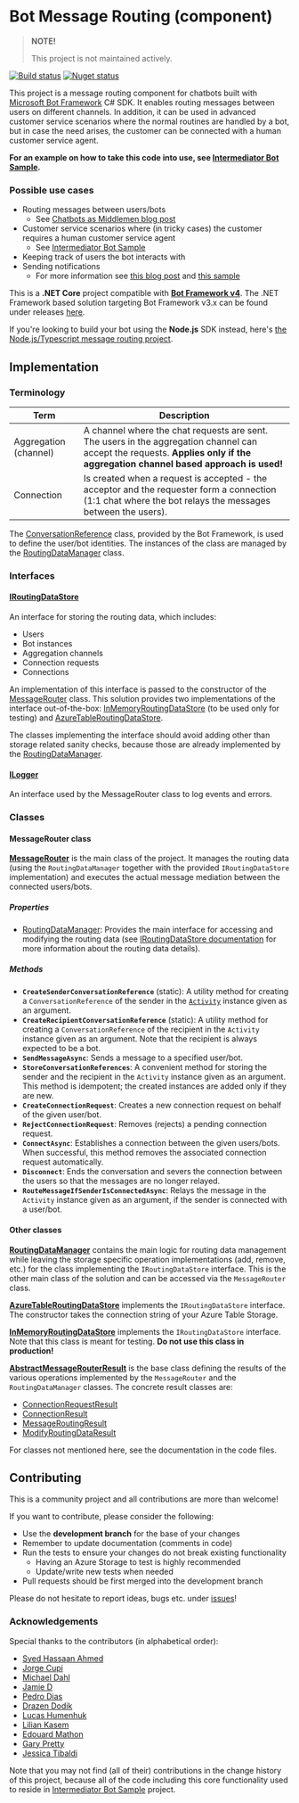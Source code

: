 Bot Message Routing (component)
===============================

> **NOTE!**
>
> This project is not maintained actively.

[![Build status](https://ci.appveyor.com/api/projects/status/ig99aq8273sx2tyh?svg=true)](https://ci.appveyor.com/project/tompaana/bot-message-routing)
[![Nuget status](https://img.shields.io/nuget/v/BotMessageRouting.svg)](https://www.nuget.org/packages/BotMessageRouting)

This project is a message routing component for chatbots built with
[Microsoft Bot Framework](https://dev.botframework.com/) C# SDK. It enables routing messages between
users on different channels. In addition, it can be used in advanced customer service scenarios
where the normal routines are handled by a bot, but in case the need arises, the customer can be
connected with a human customer service agent.

**For an example on how to take this code into use, see
[Intermediator Bot Sample](https://github.com/tompaana/intermediator-bot-sample).**

### Possible use cases ###

* Routing messages between users/bots
    * See [Chatbots as Middlemen blog post](https://tompaana.github.io/content/chatbots_as_middlemen.html)
* Customer service scenarios where (in tricky cases) the customer requires a human customer service agent
    * See [Intermediator Bot Sample](https://github.com/tompaana/intermediator-bot-sample)
* Keeping track of users the bot interacts with
* Sending notifications
    * For more information see [this blog post](https://tompaana.github.io/content/remotely_controlled_bots.html) and
      [this sample](https://github.com/tompaana/remote-control-bot-sample)

This is a **.NET Core** project compatible with
[**Bot Framework v4**](https://github.com/Microsoft/botbuilder-dotnet). The .NET Framework based
solution targeting Bot Framework v3.x can be found under releases
[here](https://github.com/tompaana/bot-message-routing/releases/tag/v1.0.2).

If you're looking to build your bot using the **Node.js** SDK instead, here's 
[the Node.js/Typescript message routing project](https://github.com/GeekTrainer/botframework-routing).

## Implementation ##

### Terminology ###

| Term | Description |
| ---- | ----------- |
| Aggregation (channel) | A channel where the chat requests are sent. The users in the aggregation channel can accept the requests. **Applies only if the aggregation channel based approach is used!** |
| Connection | Is created when a request is accepted - the acceptor and the requester form a connection (1:1 chat where the bot relays the messages between the users). |

The [ConversationReference](https://docs.botframework.com/en-us/csharp/builder/sdkreference/d2/d10/class_microsoft_1_1_bot_1_1_connector_1_1_conversation_reference.html)
class, provided by the Bot Framework, is used to define the user/bot identities. The instances of
the class are managed by the
[RoutingDataManager](/BotMessageRouting/MessageRouting/DataStore/RoutingDataManager.cs) class.

### Interfaces ###

#### [IRoutingDataStore](/BotMessageRouting/MessageRouting/DataStore/IRoutingDataStore.cs) ####

An interface for storing the routing data, which includes:

* Users
* Bot instances
* Aggregation channels
* Connection requests
* Connections

An implementation of this interface is passed to the constructor of the
[MessageRouter](/BotMessageRouting/MessageRouting/MessageRouter.cs) class. This solution provides
two implementations of the interface out-of-the-box:
[InMemoryRoutingDataStore](/BotMessageRouting/MessageRouting/DataStore/InMemory/InMemoryRoutingDataStore.cs)
(to be used only for testing) and
[AzureTableRoutingDataStore](/BotMessageRouting/MessageRouting/DataStore/Azure/AzureTableRoutingDataStore.cs).
  
The classes implementing the interface should avoid adding other than storage related sanity checks,
because those are already implemented by the
[RoutingDataManager](/BotMessageRouting/MessageRouting/DataStore/RoutingDataManager.cs).

#### [ILogger](/BotMessageRouting/MessageRouting/Logging/ILogger.cs) ####

An interface used by the MessageRouter class to log events and errors.

### Classes ###

#### MessageRouter class ####

**[MessageRouter](/BotMessageRouting/MessageRouting/MessageRouter.cs)** is the main
class of the project. It manages the routing data (using the `RoutingDataManager` together with the
provided `IRoutingDataStore` implementation) and executes the actual message mediation between the
connected users/bots.

##### Properties #####

* [RoutingDataManager](/BotMessageRouting/MessageRouting/DataStore/RoutingDataManager.cs):
  Provides the main interface for accessing and modifying the routing data (see
  [IRoutingDataStore documentation](#iroutingdatastore) for more information about the routing data
  details).

##### Methods #####

* **`CreateSenderConversationReference`** (static): A utility method for creating a
  `ConversationReference` of the sender in the
  [`Activity`](https://docs.botframework.com/en-us/csharp/builder/sdkreference/dc/d2f/class_microsoft_1_1_bot_1_1_connector_1_1_activity.html)
  instance given as an argument.
* **`CreateRecipientConversationReference`** (static): A utility method for creating a
  `ConversationReference` of the recipient in the `Activity` instance given as an argument. Note
  that the recipient is always expected to be a bot.
* **`SendMessageAsync`**: Sends a message to a specified user/bot.
* **`StoreConversationReferences`**: A convenient method for storing the sender and the recipient in
  the `Activity` instance given as an argument. This method is idempotent; the created instances
  are added only if they are new.
* **`CreateConnectionRequest`**: Creates a new connection request on behalf of the given user/bot.
* **`RejectConnectionRequest`**: Removes (rejects) a pending connection request.
* **`ConnectAsync`**: Establishes a connection between the given users/bots. When successful, this
  method removes the associated connection request automatically.
* **`Disconnect`**: Ends the conversation and severs the connection between the users so that the
  messages are no longer relayed.
* **`RouteMessageIfSenderIsConnectedAsync`**: Relays the message in the `Activity` instance given as 
  an argument, if the sender is connected with a user/bot.

#### Other classes ####

**[RoutingDataManager](/BotMessageRouting/MessageRouting/DataStore/RoutingDataManager.cs)**
contains the main logic for routing data management while leaving the storage specific operation
implementations (add, remove, etc.) for the class implementing the `IRoutingDataStore` interface.
This is the other main class of the solution and can be accessed via the `MessageRouter` class.

**[AzureTableRoutingDataStore](/BotMessageRouting/MessageRouting/DataStore/Azure/AzureTableRoutingDataStore.cs)**
implements the `IRoutingDataStore` interface. The constructor takes the connection string of your
Azure Table Storage.

**[InMemoryRoutingDataStore](/BotMessageRouting/MessageRouting/DataStore/InMemory/InMemoryRoutingDataStore.cs)**
implements the `IRoutingDataStore` interface. Note that this class is meant for testing. **Do not
use this class in production!**

**[AbstractMessageRouterResult](/BotMessageRouting/MessageRouting/Results/AbstractMessageRouterResult.cs)**
is the base class defining the results of the various operations implemented by the `MessageRouter`
and the `RoutingDataManager` classes. The concrete result classes are:

* [ConnectionRequestResult](/BotMessageRouting/MessageRouting/Results/ConnectionRequestResult.cs)
* [ConnectionResult](/BotMessageRouting/MessageRouting/Results/ConnectionResult.cs)
* [MessageRoutingResult](/BotMessageRouting/MessageRouting/Results/MessageRoutingResult.cs)
* [ModifyRoutingDataResult](/BotMessageRouting/MessageRouting/Results/ModifyRoutingDataResult.cs)

For classes not mentioned here, see the documentation in the code files.

## Contributing ##

This is a community project and all contributions are more than welcome!

If you want to contribute, please consider the following:
* Use the **development branch** for the base of your changes
* Remember to update documentation (comments in code)
* Run the tests to ensure your changes do not break existing functionality
    * Having an Azure Storage to test is highly recommended
    * Update/write new tests when needed
* Pull requests should be first merged into the development branch

Please do not hesitate to report ideas, bugs etc. under
[issues](https://github.com/tompaana/bot-message-routing/issues)!

### Acknowledgements ###

Special thanks to the contributors (in alphabetical order):

* [Syed Hassaan Ahmed](https://github.com/syedhassaanahmed)
* [Jorge Cupi](https://github.com/jorgecupi)
* [Michael Dahl](https://github.com/micdah)
* [Jamie D](https://github.com/daltskin)
* [Pedro Dias](https://github.com/digitaldias)
* [Drazen Dodik](https://twitter.com/diggthedrazen)
* [Lucas Humenhuk](https://github.com/lcarli)
* [Lilian Kasem](https://github.com/liliankasem)
* [Edouard Mathon](https://github.com/edouard-mathon)
* [Gary Pretty](https://github.com/garypretty)
* [Jessica Tibaldi](https://github.com/jetiba-ms)

Note that you may not find (all of their) contributions in the change history of this project,
because all of the code including this core functionality used to reside in
[Intermediator Bot Sample](https://github.com/tompaana/intermediator-bot-sample) project.
